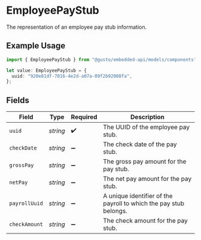 # EmployeePayStub

The representation of an employee pay stub information.

## Example Usage

```typescript
import { EmployeePayStub } from "@gusto/embedded-api/models/components";

let value: EmployeePayStub = {
  uuid: "920e81df-7016-4e2d-a07a-09f2b92008fa",
};
```

## Fields

| Field                                                             | Type                                                              | Required                                                          | Description                                                       |
| ----------------------------------------------------------------- | ----------------------------------------------------------------- | ----------------------------------------------------------------- | ----------------------------------------------------------------- |
| `uuid`                                                            | *string*                                                          | :heavy_check_mark:                                                | The UUID of the employee pay stub.                                |
| `checkDate`                                                       | *string*                                                          | :heavy_minus_sign:                                                | The check date of the pay stub.                                   |
| `grossPay`                                                        | *string*                                                          | :heavy_minus_sign:                                                | The gross pay amount for the pay stub.                            |
| `netPay`                                                          | *string*                                                          | :heavy_minus_sign:                                                | The net pay amount for the pay stub.                              |
| `payrollUuid`                                                     | *string*                                                          | :heavy_minus_sign:                                                | A unique identifier of the payroll to which the pay stub belongs. |
| `checkAmount`                                                     | *string*                                                          | :heavy_minus_sign:                                                | The check amount for the pay stub.                                |